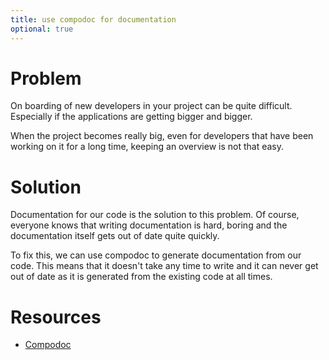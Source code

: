 ```yaml
---
title: use compodoc for documentation
optional: true
---
```


# Problem

On boarding of new developers in your project can be quite difficult. Especially if the applications are getting bigger and bigger.

When the project becomes really big, even for developers that have been working on it for a long time, keeping an overview is not that easy.

# Solution

Documentation for our code is the solution to this problem. Of course, everyone knows that writing documentation is hard, boring and the documentation itself gets out of date quite quickly.

To fix this, we can use compodoc to generate documentation from our code. This means that it doesn't take any time to write and it can never get out of date as it is generated from the existing code at all times.

# Resources

* [Compodoc](https://compodoc.app/)

